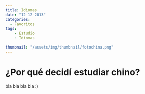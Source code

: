 ```yaml
---
title: Idiomas
date: "12-12-2013"
categories:
  - Favoritos
tags: 
    - Estudio
    - Idiomas

thumbnail: "/assets/img/thumbnail/fotochina.png"
---
```


# ¿Por qué decidí estudiar chino?

bla bla bla bla :)